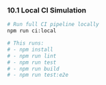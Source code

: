 ### 10.1 Local CI Simulation

```bash
# Run full CI pipeline locally
npm run ci:local

# This runs:
# - npm install
# - npm run lint
# - npm run test
# - npm run build
# - npm run test:e2e
```
